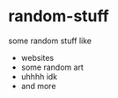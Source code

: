 # random-stuff
some random stuff like
<ul>
  <li>websites</li>
  <li>some random art</li>
  <li>uhhhh idk</li>
  <li>and more</li>
</ul>
